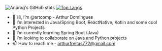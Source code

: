 
![Anurag's GitHub stats](https://github-readme-stats.vercel.app/api?username=artcomp&show_icons=true&theme=radical)
[![Top Langs](https://github-readme-stats.vercel.app/api/top-langs/?username=anuraghazra&layout=compact)](https://github.com/anuraghazra/github-readme-stats&theme=radical)


- 👋 Hi, I’m @artcomp - Arthur Domingues
- 👀 I’m interested in Java/Spring Boot, ReactNative, Kotlin and some cool Python Projects
- 🌱 I’m currently learning Spring Boot (Java)
- 💞️ I’m looking to collaborate on Java and Python projects
- 📫 How to reach me - arthurfreitas772@gmail.com



<!---
artcomp/artcomp is a ✨ special ✨ repository because its `README.md` (this file) appears on your GitHub profile.
You can click the Preview link to take a look at your changes.
--->
